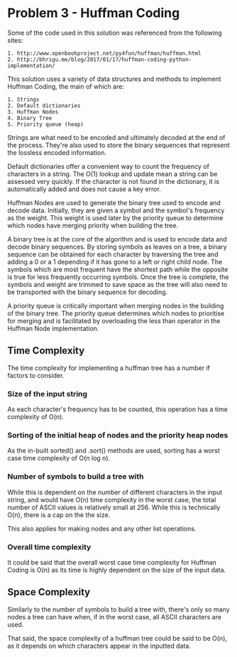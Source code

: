 # Problem 3 - Huffman Coding

Some of the code used in this solution was referenced from the following sites:

    1. http://www.openbookproject.net/py4fun/huffman/huffman.html
    2. http://bhrigu.me/blog/2017/01/17/huffman-coding-python-implementation/

This solution uses a variety of data structures and methods to implement Huffman Coding, the main of which are:

    1. Strings
    2. Default dictionaries
    3. Huffman Nodes
    4. Binary Tree
    5. Priority queue (heap)

Strings are what need to be encoded and ultimately decoded at the end of the process. They're also used to store the 
binary sequences that represent the lossless encoded information.

Default dictionaries offer a convenient way to count the frequency of characters in a string. The O(1) lookup and update 
mean a string can be assessed very quickly. If the character is not found in the dictionary, it is automatically added 
and does not cause a key error.

Huffman Nodes are used to generate the binary tree used to encode and decode data. Initially, they are given a symbol 
and the symbol's frequency as the weight. This weight is used later by the priority queue to determine which nodes have 
merging priority when building the tree. 

A binary tree is at the core of the algorithm and is used to encode data and decode binary sequences. By storing symbols
as leaves on a tree, a binary sequence can be obtained for each character by traversing the tree and adding a 0 or a 1 
depending if it has gone to a left or right child node. The symbols which are most frequent have the shortest path 
while the opposite is true for less frequently occurring symbols. Once the tree is complete, the symbols and weight are 
trimmed to save space as the tree will also need to be transported with the binary sequence for decoding.

A priority queue is critically important when merging nodes in the building of the binary tree. The priority queue 
determines which nodes to prioritise for merging and is facilitated by overloading the less than operator in the Huffman 
Node implementation.

## Time Complexity

The time complexity for implementing a huffman tree has a number if factors to consider.

### Size of the input string

As each character's frequency has to be counted, this operation has a time complexity of O(n).

### Sorting of the initial heap of nodes and the priority heap nodes

As the in-built sorted() and .sort() methods are used, sorting has a worst case time complexity of O(n log n).

### Number of symbols to build a tree with

While this is dependent on the number of different characters in the input string, and would have O(n) time complexity 
in the worst case, the total number of ASCII values is relatively small at 256. While this is technically O(n), there is 
a cap on the the size.

This also applies for making nodes and any other list operations.

### Overall time complexity

It could be said that the overall worst case time complexity for Huffman Coding is O(n) as its time is  highly dependent 
on the size of the input data.

## Space Complexity

Similarly to the number of symbols to build a tree with, there's only so many nodes a tree can have when, if in the 
worst case, all ASCII characters are used.

That said, the space complexity of a huffman tree could be said to be O(n), as it depends on which characters appear in 
the inputted data.
